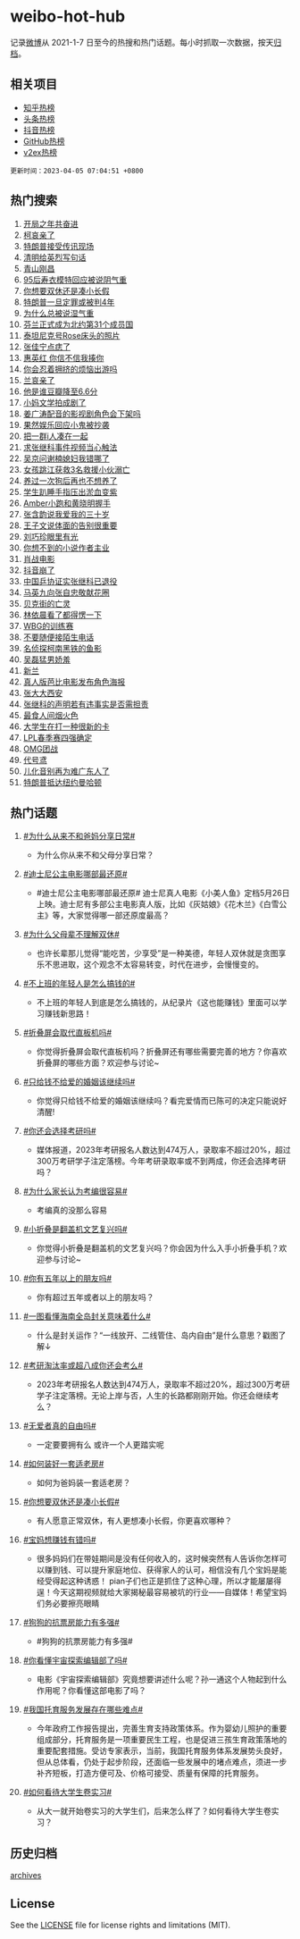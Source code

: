 # weibo-hot-hub

记录[微博](https://www.weibo.com)从 2021-1-7 日至今的热搜和热门话题。每小时抓取一次数据，按天[归档](archives)。

## 相关项目

- [知乎热榜](https://github.com/lonnyzhang423/zhihu-hot-hub)
- [头条热榜](https://github.com/lonnyzhang423/toutiao-hot-hub)
- [抖音热榜](https://github.com/lonnyzhang423/douyin-hot-hub)
- [GitHub热榜](https://github.com/lonnyzhang423/github-hot-hub)
- [v2ex热榜](https://github.com/lonnyzhang423/v2ex-hot-hub)


`更新时间：2023-04-05 07:04:51 +0800`

## 热门搜索

1. [开局之年共奋进](https://m.weibo.cn/search?containerid=100103type%3D1%26t%3D10%26q%3D%23%E5%BC%80%E5%B1%80%E4%B9%8B%E5%B9%B4%E5%85%B1%E5%A5%8B%E8%BF%9B%23&stream_entry_id=51&isnewpage=1&extparam=seat%3D1%26stream_entry_id%3D51%26dgr%3D0%26cate%3D10103%26c_type%3D51%26filter_type%3Drealtimehot%26pos%3D0%26display_time%3D1680649490%26pre_seqid%3D1680649490026017595198&luicode=10000011&lfid=106003type%253D25%2526t%253D3%2526disable_hot%253D1%2526filter_type%253Drealtimehot)
1. [柯哀亲了](https://m.weibo.cn/search?containerid=100103type%3D1%26t%3D10%26q%3D%E6%9F%AF%E5%93%80%E4%BA%B2%E4%BA%86&stream_entry_id=31&isnewpage=1&extparam=seat%3D1%26lcate%3D5001%26realpos%3D1%26stream_entry_id%3D31%26flag%3D16%26q%3D%25E6%259F%25AF%25E5%2593%2580%25E4%25BA%25B2%25E4%25BA%2586%26dgr%3D0%26band_rank%3D1%26c_type%3D31%26filter_type%3Drealtimehot%26cate%3D5001%26pos%3D0%26display_time%3D1680649490%26pre_seqid%3D1680649490026017595198&luicode=10000011&lfid=106003type%253D25%2526t%253D3%2526disable_hot%253D1%2526filter_type%253Drealtimehot)
1. [特朗普接受传讯现场](https://m.weibo.cn/search?containerid=100103type%3D1%26t%3D10%26q%3D%23%E7%89%B9%E6%9C%97%E6%99%AE%E6%8E%A5%E5%8F%97%E4%BC%A0%E8%AE%AF%E7%8E%B0%E5%9C%BA%23&stream_entry_id=31&isnewpage=1&extparam=seat%3D1%26lcate%3D5001%26realpos%3D2%26stream_entry_id%3D31%26flag%3D0%26q%3D%2523%25E7%2589%25B9%25E6%259C%2597%25E6%2599%25AE%25E6%258E%25A5%25E5%258F%2597%25E4%25BC%25A0%25E8%25AE%25AF%25E7%258E%25B0%25E5%259C%25BA%2523%26dgr%3D0%26band_rank%3D2%26c_type%3D31%26filter_type%3Drealtimehot%26cate%3D5001%26pos%3D1%26display_time%3D1680649490%26pre_seqid%3D1680649490026017595198&luicode=10000011&lfid=106003type%253D25%2526t%253D3%2526disable_hot%253D1%2526filter_type%253Drealtimehot)
1. [清明给英烈写句话](https://m.weibo.cn/search?containerid=100103type%3D1%26t%3D10%26q%3D%23%E6%B8%85%E6%98%8E%E7%BB%99%E8%8B%B1%E7%83%88%E5%86%99%E5%8F%A5%E8%AF%9D%23&stream_entry_id=31&isnewpage=1&extparam=seat%3D1%26lcate%3D5001%26realpos%3D3%26stream_entry_id%3D31%26flag%3D0%26q%3D%2523%25E6%25B8%2585%25E6%2598%258E%25E7%25BB%2599%25E8%258B%25B1%25E7%2583%2588%25E5%2586%2599%25E5%258F%25A5%25E8%25AF%259D%2523%26dgr%3D0%26band_rank%3D3%26c_type%3D31%26filter_type%3Drealtimehot%26cate%3D5001%26pos%3D2%26display_time%3D1680649490%26pre_seqid%3D1680649490026017595198&luicode=10000011&lfid=106003type%253D25%2526t%253D3%2526disable_hot%253D1%2526filter_type%253Drealtimehot)
1. [青山刚昌](https://m.weibo.cn/search?containerid=100103type%3D1%26t%3D10%26q%3D%E9%9D%92%E5%B1%B1%E5%88%9A%E6%98%8C&stream_entry_id=31&isnewpage=1&extparam=seat%3D1%26lcate%3D5001%26realpos%3D4%26stream_entry_id%3D31%26flag%3D16%26q%3D%25E9%259D%2592%25E5%25B1%25B1%25E5%2588%259A%25E6%2598%258C%26dgr%3D0%26band_rank%3D4%26c_type%3D31%26filter_type%3Drealtimehot%26cate%3D5001%26pos%3D3%26display_time%3D1680649490%26pre_seqid%3D1680649490026017595198&luicode=10000011&lfid=106003type%253D25%2526t%253D3%2526disable_hot%253D1%2526filter_type%253Drealtimehot)
1. [95后寿衣模特回应被说阴气重](https://m.weibo.cn/search?containerid=100103type%3D1%26t%3D10%26q%3D%2395%E5%90%8E%E5%AF%BF%E8%A1%A3%E6%A8%A1%E7%89%B9%E5%9B%9E%E5%BA%94%E8%A2%AB%E8%AF%B4%E9%98%B4%E6%B0%94%E9%87%8D%23&stream_entry_id=31&isnewpage=1&extparam=seat%3D1%26lcate%3D5001%26realpos%3D5%26stream_entry_id%3D31%26flag%3D0%26q%3D%252395%25E5%2590%258E%25E5%25AF%25BF%25E8%25A1%25A3%25E6%25A8%25A1%25E7%2589%25B9%25E5%259B%259E%25E5%25BA%2594%25E8%25A2%25AB%25E8%25AF%25B4%25E9%2598%25B4%25E6%25B0%2594%25E9%2587%258D%2523%26dgr%3D0%26band_rank%3D5%26c_type%3D31%26filter_type%3Drealtimehot%26cate%3D5001%26pos%3D4%26display_time%3D1680649490%26pre_seqid%3D1680649490026017595198&luicode=10000011&lfid=106003type%253D25%2526t%253D3%2526disable_hot%253D1%2526filter_type%253Drealtimehot)
1. [你想要双休还是凑小长假](https://m.weibo.cn/search?containerid=100103type%3D1%26t%3D10%26q%3D%23%E4%BD%A0%E6%83%B3%E8%A6%81%E5%8F%8C%E4%BC%91%E8%BF%98%E6%98%AF%E5%87%91%E5%B0%8F%E9%95%BF%E5%81%87%23&stream_entry_id=31&isnewpage=1&extparam=seat%3D1%26lcate%3D5001%26realpos%3D6%26stream_entry_id%3D31%26flag%3D0%26q%3D%2523%25E4%25BD%25A0%25E6%2583%25B3%25E8%25A6%2581%25E5%258F%258C%25E4%25BC%2591%25E8%25BF%2598%25E6%2598%25AF%25E5%2587%2591%25E5%25B0%258F%25E9%2595%25BF%25E5%2581%2587%2523%26dgr%3D0%26band_rank%3D6%26c_type%3D31%26filter_type%3Drealtimehot%26cate%3D5001%26pos%3D5%26display_time%3D1680649490%26pre_seqid%3D1680649490026017595198&luicode=10000011&lfid=106003type%253D25%2526t%253D3%2526disable_hot%253D1%2526filter_type%253Drealtimehot)
1. [特朗普一旦定罪或被判4年](https://m.weibo.cn/search?containerid=100103type%3D1%26t%3D10%26q%3D%23%E7%89%B9%E6%9C%97%E6%99%AE%E4%B8%80%E6%97%A6%E5%AE%9A%E7%BD%AA%E6%88%96%E8%A2%AB%E5%88%A44%E5%B9%B4%23&stream_entry_id=31&isnewpage=1&extparam=seat%3D1%26lcate%3D5001%26realpos%3D7%26stream_entry_id%3D31%26flag%3D0%26q%3D%2523%25E7%2589%25B9%25E6%259C%2597%25E6%2599%25AE%25E4%25B8%2580%25E6%2597%25A6%25E5%25AE%259A%25E7%25BD%25AA%25E6%2588%2596%25E8%25A2%25AB%25E5%2588%25A44%25E5%25B9%25B4%2523%26dgr%3D0%26band_rank%3D7%26c_type%3D31%26filter_type%3Drealtimehot%26cate%3D5001%26pos%3D6%26display_time%3D1680649490%26pre_seqid%3D1680649490026017595198&luicode=10000011&lfid=106003type%253D25%2526t%253D3%2526disable_hot%253D1%2526filter_type%253Drealtimehot)
1. [为什么总被说湿气重](https://m.weibo.cn/search?containerid=100103type%3D1%26t%3D10%26q%3D%E4%B8%BA%E4%BB%80%E4%B9%88%E6%80%BB%E8%A2%AB%E8%AF%B4%E6%B9%BF%E6%B0%94%E9%87%8D&stream_entry_id=31&isnewpage=1&extparam=seat%3D1%26lcate%3D5001%26realpos%3D8%26stream_entry_id%3D31%26flag%3D0%26q%3D%25E4%25B8%25BA%25E4%25BB%2580%25E4%25B9%2588%25E6%2580%25BB%25E8%25A2%25AB%25E8%25AF%25B4%25E6%25B9%25BF%25E6%25B0%2594%25E9%2587%258D%26dgr%3D0%26band_rank%3D8%26c_type%3D31%26filter_type%3Drealtimehot%26cate%3D5001%26pos%3D7%26display_time%3D1680649490%26pre_seqid%3D1680649490026017595198&luicode=10000011&lfid=106003type%253D25%2526t%253D3%2526disable_hot%253D1%2526filter_type%253Drealtimehot)
1. [芬兰正式成为北约第31个成员国](https://m.weibo.cn/search?containerid=100103type%3D1%26t%3D10%26q%3D%23%E8%8A%AC%E5%85%B0%E6%AD%A3%E5%BC%8F%E6%88%90%E4%B8%BA%E5%8C%97%E7%BA%A6%E7%AC%AC31%E4%B8%AA%E6%88%90%E5%91%98%E5%9B%BD%23&stream_entry_id=31&isnewpage=1&extparam=seat%3D1%26lcate%3D5001%26realpos%3D9%26stream_entry_id%3D31%26flag%3D0%26q%3D%2523%25E8%258A%25AC%25E5%2585%25B0%25E6%25AD%25A3%25E5%25BC%258F%25E6%2588%2590%25E4%25B8%25BA%25E5%258C%2597%25E7%25BA%25A6%25E7%25AC%25AC31%25E4%25B8%25AA%25E6%2588%2590%25E5%2591%2598%25E5%259B%25BD%2523%26dgr%3D0%26band_rank%3D9%26c_type%3D31%26filter_type%3Drealtimehot%26cate%3D5001%26pos%3D8%26display_time%3D1680649490%26pre_seqid%3D1680649490026017595198&luicode=10000011&lfid=106003type%253D25%2526t%253D3%2526disable_hot%253D1%2526filter_type%253Drealtimehot)
1. [泰坦尼克号Rose床头的照片](https://m.weibo.cn/search?containerid=100103type%3D1%26t%3D10%26q%3D%23%E6%B3%B0%E5%9D%A6%E5%B0%BC%E5%85%8B%E5%8F%B7Rose%E5%BA%8A%E5%A4%B4%E7%9A%84%E7%85%A7%E7%89%87%23&stream_entry_id=31&isnewpage=1&extparam=seat%3D1%26lcate%3D5001%26realpos%3D10%26stream_entry_id%3D31%26flag%3D0%26q%3D%2523%25E6%25B3%25B0%25E5%259D%25A6%25E5%25B0%25BC%25E5%2585%258B%25E5%258F%25B7Rose%25E5%25BA%258A%25E5%25A4%25B4%25E7%259A%2584%25E7%2585%25A7%25E7%2589%2587%2523%26dgr%3D0%26band_rank%3D10%26c_type%3D31%26filter_type%3Drealtimehot%26cate%3D5001%26pos%3D9%26display_time%3D1680649490%26pre_seqid%3D1680649490026017595198&luicode=10000011&lfid=106003type%253D25%2526t%253D3%2526disable_hot%253D1%2526filter_type%253Drealtimehot)
1. [张佳宁点痣了](https://m.weibo.cn/search?containerid=100103type%3D1%26t%3D10%26q%3D%23%E5%BC%A0%E4%BD%B3%E5%AE%81%E7%82%B9%E7%97%A3%E4%BA%86%23&stream_entry_id=31&isnewpage=1&extparam=seat%3D1%26lcate%3D5001%26realpos%3D11%26stream_entry_id%3D31%26flag%3D2%26q%3D%2523%25E5%25BC%25A0%25E4%25BD%25B3%25E5%25AE%2581%25E7%2582%25B9%25E7%2597%25A3%25E4%25BA%2586%2523%26dgr%3D0%26band_rank%3D11%26c_type%3D31%26filter_type%3Drealtimehot%26cate%3D5001%26pos%3D10%26display_time%3D1680649490%26pre_seqid%3D1680649490026017595198&luicode=10000011&lfid=106003type%253D25%2526t%253D3%2526disable_hot%253D1%2526filter_type%253Drealtimehot)
1. [惠英红 你信不信我揍你](https://m.weibo.cn/search?containerid=100103type%3D1%26t%3D10%26q%3D%E6%83%A0%E8%8B%B1%E7%BA%A2+%E4%BD%A0%E4%BF%A1%E4%B8%8D%E4%BF%A1%E6%88%91%E6%8F%8D%E4%BD%A0&stream_entry_id=31&isnewpage=1&extparam=seat%3D1%26lcate%3D5001%26realpos%3D12%26stream_entry_id%3D31%26flag%3D0%26q%3D%25E6%2583%25A0%25E8%258B%25B1%25E7%25BA%25A2%2520%25E4%25BD%25A0%25E4%25BF%25A1%25E4%25B8%258D%25E4%25BF%25A1%25E6%2588%2591%25E6%258F%258D%25E4%25BD%25A0%26dgr%3D0%26band_rank%3D12%26c_type%3D31%26filter_type%3Drealtimehot%26cate%3D5001%26pos%3D11%26display_time%3D1680649490%26pre_seqid%3D1680649490026017595198&luicode=10000011&lfid=106003type%253D25%2526t%253D3%2526disable_hot%253D1%2526filter_type%253Drealtimehot)
1. [你会忍着拥挤的烦恼出游吗](https://m.weibo.cn/search?containerid=100103type%3D1%26t%3D10%26q%3D%23%E4%BD%A0%E4%BC%9A%E5%BF%8D%E7%9D%80%E6%8B%A5%E6%8C%A4%E7%9A%84%E7%83%A6%E6%81%BC%E5%87%BA%E6%B8%B8%E5%90%97%23&stream_entry_id=31&isnewpage=1&extparam=seat%3D1%26lcate%3D5001%26realpos%3D13%26stream_entry_id%3D31%26flag%3D0%26q%3D%2523%25E4%25BD%25A0%25E4%25BC%259A%25E5%25BF%258D%25E7%259D%2580%25E6%258B%25A5%25E6%258C%25A4%25E7%259A%2584%25E7%2583%25A6%25E6%2581%25BC%25E5%2587%25BA%25E6%25B8%25B8%25E5%2590%2597%2523%26dgr%3D0%26band_rank%3D13%26c_type%3D31%26filter_type%3Drealtimehot%26cate%3D5001%26pos%3D12%26display_time%3D1680649490%26pre_seqid%3D1680649490026017595198&luicode=10000011&lfid=106003type%253D25%2526t%253D3%2526disable_hot%253D1%2526filter_type%253Drealtimehot)
1. [兰哀亲了](https://m.weibo.cn/search?containerid=100103type%3D1%26t%3D10%26q%3D%23%E5%85%B0%E5%93%80%E4%BA%B2%E4%BA%86%23&stream_entry_id=31&isnewpage=1&extparam=seat%3D1%26lcate%3D5001%26realpos%3D14%26stream_entry_id%3D31%26flag%3D0%26q%3D%2523%25E5%2585%25B0%25E5%2593%2580%25E4%25BA%25B2%25E4%25BA%2586%2523%26dgr%3D0%26band_rank%3D14%26c_type%3D31%26filter_type%3Drealtimehot%26cate%3D5001%26pos%3D13%26display_time%3D1680649490%26pre_seqid%3D1680649490026017595198&luicode=10000011&lfid=106003type%253D25%2526t%253D3%2526disable_hot%253D1%2526filter_type%253Drealtimehot)
1. [他是谁豆瓣降至6.6分](https://m.weibo.cn/search?containerid=100103type%3D1%26t%3D10%26q%3D%23%E4%BB%96%E6%98%AF%E8%B0%81%E8%B1%86%E7%93%A3%E9%99%8D%E8%87%B36.6%E5%88%86%23&stream_entry_id=31&isnewpage=1&extparam=seat%3D1%26lcate%3D5001%26realpos%3D15%26stream_entry_id%3D31%26flag%3D0%26q%3D%2523%25E4%25BB%2596%25E6%2598%25AF%25E8%25B0%2581%25E8%25B1%2586%25E7%2593%25A3%25E9%2599%258D%25E8%2587%25B36.6%25E5%2588%2586%2523%26dgr%3D0%26band_rank%3D15%26c_type%3D31%26filter_type%3Drealtimehot%26cate%3D5001%26pos%3D14%26display_time%3D1680649490%26pre_seqid%3D1680649490026017595198&luicode=10000011&lfid=106003type%253D25%2526t%253D3%2526disable_hot%253D1%2526filter_type%253Drealtimehot)
1. [小妈文学拍成剧了](https://m.weibo.cn/search?containerid=100103type%3D1%26t%3D10%26q%3D%E5%B0%8F%E5%A6%88%E6%96%87%E5%AD%A6%E6%8B%8D%E6%88%90%E5%89%A7%E4%BA%86&stream_entry_id=31&isnewpage=1&extparam=seat%3D1%26lcate%3D5001%26realpos%3D16%26stream_entry_id%3D31%26flag%3D0%26q%3D%25E5%25B0%258F%25E5%25A6%2588%25E6%2596%2587%25E5%25AD%25A6%25E6%258B%258D%25E6%2588%2590%25E5%2589%25A7%25E4%25BA%2586%26dgr%3D0%26band_rank%3D16%26c_type%3D31%26filter_type%3Drealtimehot%26cate%3D5001%26pos%3D15%26display_time%3D1680649490%26pre_seqid%3D1680649490026017595198&luicode=10000011&lfid=106003type%253D25%2526t%253D3%2526disable_hot%253D1%2526filter_type%253Drealtimehot)
1. [姜广涛配音的影视剧角色会下架吗](https://m.weibo.cn/search?containerid=100103type%3D1%26t%3D10%26q%3D%23%E5%A7%9C%E5%B9%BF%E6%B6%9B%E9%85%8D%E9%9F%B3%E7%9A%84%E5%BD%B1%E8%A7%86%E5%89%A7%E8%A7%92%E8%89%B2%E4%BC%9A%E4%B8%8B%E6%9E%B6%E5%90%97%23&stream_entry_id=31&isnewpage=1&extparam=seat%3D1%26lcate%3D5001%26realpos%3D17%26stream_entry_id%3D31%26flag%3D0%26q%3D%2523%25E5%25A7%259C%25E5%25B9%25BF%25E6%25B6%259B%25E9%2585%258D%25E9%259F%25B3%25E7%259A%2584%25E5%25BD%25B1%25E8%25A7%2586%25E5%2589%25A7%25E8%25A7%2592%25E8%2589%25B2%25E4%25BC%259A%25E4%25B8%258B%25E6%259E%25B6%25E5%2590%2597%2523%26dgr%3D0%26band_rank%3D17%26c_type%3D31%26filter_type%3Drealtimehot%26cate%3D5001%26pos%3D16%26display_time%3D1680649490%26pre_seqid%3D1680649490026017595198&luicode=10000011&lfid=106003type%253D25%2526t%253D3%2526disable_hot%253D1%2526filter_type%253Drealtimehot)
1. [果然娱乐回应小鬼被抄袭](https://m.weibo.cn/search?containerid=100103type%3D1%26t%3D10%26q%3D%23%E6%9E%9C%E7%84%B6%E5%A8%B1%E4%B9%90%E5%9B%9E%E5%BA%94%E5%B0%8F%E9%AC%BC%E8%A2%AB%E6%8A%84%E8%A2%AD%23&stream_entry_id=31&isnewpage=1&extparam=seat%3D1%26lcate%3D5001%26realpos%3D18%26stream_entry_id%3D31%26flag%3D0%26q%3D%2523%25E6%259E%259C%25E7%2584%25B6%25E5%25A8%25B1%25E4%25B9%2590%25E5%259B%259E%25E5%25BA%2594%25E5%25B0%258F%25E9%25AC%25BC%25E8%25A2%25AB%25E6%258A%2584%25E8%25A2%25AD%2523%26dgr%3D0%26band_rank%3D18%26c_type%3D31%26filter_type%3Drealtimehot%26cate%3D5001%26pos%3D17%26display_time%3D1680649490%26pre_seqid%3D1680649490026017595198&luicode=10000011&lfid=106003type%253D25%2526t%253D3%2526disable_hot%253D1%2526filter_type%253Drealtimehot)
1. [把一群i人凑在一起](https://m.weibo.cn/search?containerid=100103type%3D1%26t%3D10%26q%3D%E6%8A%8A%E4%B8%80%E7%BE%A4i%E4%BA%BA%E5%87%91%E5%9C%A8%E4%B8%80%E8%B5%B7&stream_entry_id=31&isnewpage=1&extparam=seat%3D1%26lcate%3D5001%26realpos%3D19%26stream_entry_id%3D31%26flag%3D0%26q%3D%25E6%258A%258A%25E4%25B8%2580%25E7%25BE%25A4i%25E4%25BA%25BA%25E5%2587%2591%25E5%259C%25A8%25E4%25B8%2580%25E8%25B5%25B7%26dgr%3D0%26band_rank%3D19%26c_type%3D31%26filter_type%3Drealtimehot%26cate%3D5001%26pos%3D18%26display_time%3D1680649490%26pre_seqid%3D1680649490026017595198&luicode=10000011&lfid=106003type%253D25%2526t%253D3%2526disable_hot%253D1%2526filter_type%253Drealtimehot)
1. [求张继科事件视频当心触法](https://m.weibo.cn/search?containerid=100103type%3D1%26t%3D10%26q%3D%23%E6%B1%82%E5%BC%A0%E7%BB%A7%E7%A7%91%E4%BA%8B%E4%BB%B6%E8%A7%86%E9%A2%91%E5%BD%93%E5%BF%83%E8%A7%A6%E6%B3%95%23&stream_entry_id=31&isnewpage=1&extparam=seat%3D1%26lcate%3D5001%26realpos%3D20%26stream_entry_id%3D31%26flag%3D0%26q%3D%2523%25E6%25B1%2582%25E5%25BC%25A0%25E7%25BB%25A7%25E7%25A7%2591%25E4%25BA%258B%25E4%25BB%25B6%25E8%25A7%2586%25E9%25A2%2591%25E5%25BD%2593%25E5%25BF%2583%25E8%25A7%25A6%25E6%25B3%2595%2523%26dgr%3D0%26band_rank%3D20%26c_type%3D31%26filter_type%3Drealtimehot%26cate%3D5001%26pos%3D19%26display_time%3D1680649490%26pre_seqid%3D1680649490026017595198&luicode=10000011&lfid=106003type%253D25%2526t%253D3%2526disable_hot%253D1%2526filter_type%253Drealtimehot)
1. [吴京问谢楠媳妇我错哪了](https://m.weibo.cn/search?containerid=100103type%3D1%26t%3D10%26q%3D%23%E5%90%B4%E4%BA%AC%E9%97%AE%E8%B0%A2%E6%A5%A0%E5%AA%B3%E5%A6%87%E6%88%91%E9%94%99%E5%93%AA%E4%BA%86%23&stream_entry_id=31&isnewpage=1&extparam=seat%3D1%26lcate%3D5001%26realpos%3D21%26stream_entry_id%3D31%26flag%3D0%26q%3D%2523%25E5%2590%25B4%25E4%25BA%25AC%25E9%2597%25AE%25E8%25B0%25A2%25E6%25A5%25A0%25E5%25AA%25B3%25E5%25A6%2587%25E6%2588%2591%25E9%2594%2599%25E5%2593%25AA%25E4%25BA%2586%2523%26dgr%3D0%26band_rank%3D21%26c_type%3D31%26filter_type%3Drealtimehot%26cate%3D5001%26pos%3D20%26display_time%3D1680649490%26pre_seqid%3D1680649490026017595198&luicode=10000011&lfid=106003type%253D25%2526t%253D3%2526disable_hot%253D1%2526filter_type%253Drealtimehot)
1. [女孩跳江获救3名救援小伙溺亡](https://m.weibo.cn/search?containerid=100103type%3D1%26t%3D10%26q%3D%23%E5%A5%B3%E5%AD%A9%E8%B7%B3%E6%B1%9F%E8%8E%B7%E6%95%913%E5%90%8D%E6%95%91%E6%8F%B4%E5%B0%8F%E4%BC%99%E6%BA%BA%E4%BA%A1%23&stream_entry_id=31&isnewpage=1&extparam=seat%3D1%26lcate%3D5001%26realpos%3D22%26stream_entry_id%3D31%26flag%3D0%26q%3D%2523%25E5%25A5%25B3%25E5%25AD%25A9%25E8%25B7%25B3%25E6%25B1%259F%25E8%258E%25B7%25E6%2595%25913%25E5%2590%258D%25E6%2595%2591%25E6%258F%25B4%25E5%25B0%258F%25E4%25BC%2599%25E6%25BA%25BA%25E4%25BA%25A1%2523%26dgr%3D0%26band_rank%3D22%26c_type%3D31%26filter_type%3Drealtimehot%26cate%3D5001%26pos%3D21%26display_time%3D1680649490%26pre_seqid%3D1680649490026017595198&luicode=10000011&lfid=106003type%253D25%2526t%253D3%2526disable_hot%253D1%2526filter_type%253Drealtimehot)
1. [养过一次狗后再也不想养了](https://m.weibo.cn/search?containerid=100103type%3D1%26t%3D10%26q%3D%23%E5%85%BB%E8%BF%87%E4%B8%80%E6%AC%A1%E7%8B%97%E5%90%8E%E5%86%8D%E4%B9%9F%E4%B8%8D%E6%83%B3%E5%85%BB%E4%BA%86%23&stream_entry_id=31&isnewpage=1&extparam=seat%3D1%26lcate%3D5001%26realpos%3D23%26stream_entry_id%3D31%26flag%3D0%26q%3D%2523%25E5%2585%25BB%25E8%25BF%2587%25E4%25B8%2580%25E6%25AC%25A1%25E7%258B%2597%25E5%2590%258E%25E5%2586%258D%25E4%25B9%259F%25E4%25B8%258D%25E6%2583%25B3%25E5%2585%25BB%25E4%25BA%2586%2523%26dgr%3D0%26band_rank%3D23%26c_type%3D31%26filter_type%3Drealtimehot%26cate%3D5001%26pos%3D22%26display_time%3D1680649490%26pre_seqid%3D1680649490026017595198&luicode=10000011&lfid=106003type%253D25%2526t%253D3%2526disable_hot%253D1%2526filter_type%253Drealtimehot)
1. [学生趴睡手指压出淤血变紫](https://m.weibo.cn/search?containerid=100103type%3D1%26t%3D10%26q%3D%23%E5%AD%A6%E7%94%9F%E8%B6%B4%E7%9D%A1%E6%89%8B%E6%8C%87%E5%8E%8B%E5%87%BA%E6%B7%A4%E8%A1%80%E5%8F%98%E7%B4%AB%23&stream_entry_id=31&isnewpage=1&extparam=seat%3D1%26lcate%3D5001%26realpos%3D24%26stream_entry_id%3D31%26flag%3D0%26q%3D%2523%25E5%25AD%25A6%25E7%2594%259F%25E8%25B6%25B4%25E7%259D%25A1%25E6%2589%258B%25E6%258C%2587%25E5%258E%258B%25E5%2587%25BA%25E6%25B7%25A4%25E8%25A1%2580%25E5%258F%2598%25E7%25B4%25AB%2523%26dgr%3D0%26band_rank%3D24%26c_type%3D31%26filter_type%3Drealtimehot%26cate%3D5001%26pos%3D23%26display_time%3D1680649490%26pre_seqid%3D1680649490026017595198&luicode=10000011&lfid=106003type%253D25%2526t%253D3%2526disable_hot%253D1%2526filter_type%253Drealtimehot)
1. [Amber小跑和黄晓明握手](https://m.weibo.cn/search?containerid=100103type%3D1%26t%3D10%26q%3D%23Amber%E5%B0%8F%E8%B7%91%E5%92%8C%E9%BB%84%E6%99%93%E6%98%8E%E6%8F%A1%E6%89%8B%23&stream_entry_id=31&isnewpage=1&extparam=seat%3D1%26lcate%3D5001%26realpos%3D25%26stream_entry_id%3D31%26flag%3D0%26q%3D%2523Amber%25E5%25B0%258F%25E8%25B7%2591%25E5%2592%258C%25E9%25BB%2584%25E6%2599%2593%25E6%2598%258E%25E6%258F%25A1%25E6%2589%258B%2523%26dgr%3D0%26band_rank%3D25%26c_type%3D31%26filter_type%3Drealtimehot%26cate%3D5001%26pos%3D24%26display_time%3D1680649490%26pre_seqid%3D1680649490026017595198&luicode=10000011&lfid=106003type%253D25%2526t%253D3%2526disable_hot%253D1%2526filter_type%253Drealtimehot)
1. [张含韵说我爱我的三十岁](https://m.weibo.cn/search?containerid=100103type%3D1%26t%3D10%26q%3D%23%E5%BC%A0%E5%90%AB%E9%9F%B5%E8%AF%B4%E6%88%91%E7%88%B1%E6%88%91%E7%9A%84%E4%B8%89%E5%8D%81%E5%B2%81%23&stream_entry_id=31&isnewpage=1&extparam=seat%3D1%26lcate%3D5001%26realpos%3D26%26stream_entry_id%3D31%26flag%3D0%26q%3D%2523%25E5%25BC%25A0%25E5%2590%25AB%25E9%259F%25B5%25E8%25AF%25B4%25E6%2588%2591%25E7%2588%25B1%25E6%2588%2591%25E7%259A%2584%25E4%25B8%2589%25E5%258D%2581%25E5%25B2%2581%2523%26dgr%3D0%26band_rank%3D26%26c_type%3D31%26filter_type%3Drealtimehot%26cate%3D5001%26pos%3D25%26display_time%3D1680649490%26pre_seqid%3D1680649490026017595198&luicode=10000011&lfid=106003type%253D25%2526t%253D3%2526disable_hot%253D1%2526filter_type%253Drealtimehot)
1. [王子文说体面的告别很重要](https://m.weibo.cn/search?containerid=100103type%3D1%26t%3D10%26q%3D%23%E7%8E%8B%E5%AD%90%E6%96%87%E8%AF%B4%E4%BD%93%E9%9D%A2%E7%9A%84%E5%91%8A%E5%88%AB%E5%BE%88%E9%87%8D%E8%A6%81%23&stream_entry_id=31&isnewpage=1&extparam=seat%3D1%26lcate%3D5001%26realpos%3D27%26stream_entry_id%3D31%26flag%3D0%26q%3D%2523%25E7%258E%258B%25E5%25AD%2590%25E6%2596%2587%25E8%25AF%25B4%25E4%25BD%2593%25E9%259D%25A2%25E7%259A%2584%25E5%2591%258A%25E5%2588%25AB%25E5%25BE%2588%25E9%2587%258D%25E8%25A6%2581%2523%26dgr%3D0%26band_rank%3D27%26c_type%3D31%26filter_type%3Drealtimehot%26cate%3D5001%26pos%3D26%26display_time%3D1680649490%26pre_seqid%3D1680649490026017595198&luicode=10000011&lfid=106003type%253D25%2526t%253D3%2526disable_hot%253D1%2526filter_type%253Drealtimehot)
1. [刘巧珍眼里有光](https://m.weibo.cn/search?containerid=100103type%3D1%26t%3D10%26q%3D%23%E5%88%98%E5%B7%A7%E7%8F%8D%E7%9C%BC%E9%87%8C%E6%9C%89%E5%85%89%23&stream_entry_id=31&isnewpage=1&extparam=seat%3D1%26lcate%3D5001%26realpos%3D28%26stream_entry_id%3D31%26flag%3D0%26q%3D%2523%25E5%2588%2598%25E5%25B7%25A7%25E7%258F%258D%25E7%259C%25BC%25E9%2587%258C%25E6%259C%2589%25E5%2585%2589%2523%26dgr%3D0%26band_rank%3D28%26c_type%3D31%26filter_type%3Drealtimehot%26cate%3D5001%26pos%3D27%26display_time%3D1680649490%26pre_seqid%3D1680649490026017595198&luicode=10000011&lfid=106003type%253D25%2526t%253D3%2526disable_hot%253D1%2526filter_type%253Drealtimehot)
1. [你想不到的小说作者主业](https://m.weibo.cn/search?containerid=100103type%3D1%26t%3D10%26q%3D%23%E4%BD%A0%E6%83%B3%E4%B8%8D%E5%88%B0%E7%9A%84%E5%B0%8F%E8%AF%B4%E4%BD%9C%E8%80%85%E4%B8%BB%E4%B8%9A%23&stream_entry_id=31&isnewpage=1&extparam=seat%3D1%26lcate%3D5001%26realpos%3D29%26stream_entry_id%3D31%26flag%3D0%26q%3D%2523%25E4%25BD%25A0%25E6%2583%25B3%25E4%25B8%258D%25E5%2588%25B0%25E7%259A%2584%25E5%25B0%258F%25E8%25AF%25B4%25E4%25BD%259C%25E8%2580%2585%25E4%25B8%25BB%25E4%25B8%259A%2523%26dgr%3D0%26band_rank%3D29%26c_type%3D31%26filter_type%3Drealtimehot%26cate%3D5001%26pos%3D28%26display_time%3D1680649490%26pre_seqid%3D1680649490026017595198&luicode=10000011&lfid=106003type%253D25%2526t%253D3%2526disable_hot%253D1%2526filter_type%253Drealtimehot)
1. [肖战电影](https://m.weibo.cn/search?containerid=100103type%3D1%26t%3D10%26q%3D%E8%82%96%E6%88%98%E7%94%B5%E5%BD%B1&stream_entry_id=31&isnewpage=1&extparam=seat%3D1%26lcate%3D5001%26realpos%3D30%26stream_entry_id%3D31%26flag%3D0%26q%3D%25E8%2582%2596%25E6%2588%2598%25E7%2594%25B5%25E5%25BD%25B1%26dgr%3D0%26band_rank%3D30%26c_type%3D31%26filter_type%3Drealtimehot%26cate%3D5001%26pos%3D29%26display_time%3D1680649490%26pre_seqid%3D1680649490026017595198&luicode=10000011&lfid=106003type%253D25%2526t%253D3%2526disable_hot%253D1%2526filter_type%253Drealtimehot)
1. [抖音崩了](https://m.weibo.cn/search?containerid=100103type%3D1%26t%3D10%26q%3D%E6%8A%96%E9%9F%B3%E5%B4%A9%E4%BA%86&stream_entry_id=31&isnewpage=1&extparam=seat%3D1%26lcate%3D5001%26realpos%3D31%26stream_entry_id%3D31%26flag%3D0%26q%3D%25E6%258A%2596%25E9%259F%25B3%25E5%25B4%25A9%25E4%25BA%2586%26dgr%3D0%26band_rank%3D31%26c_type%3D31%26filter_type%3Drealtimehot%26cate%3D5001%26pos%3D30%26display_time%3D1680649490%26pre_seqid%3D1680649490026017595198&luicode=10000011&lfid=106003type%253D25%2526t%253D3%2526disable_hot%253D1%2526filter_type%253Drealtimehot)
1. [中国乒协证实张继科已退役](https://m.weibo.cn/search?containerid=100103type%3D1%26t%3D10%26q%3D%23%E4%B8%AD%E5%9B%BD%E4%B9%92%E5%8D%8F%E8%AF%81%E5%AE%9E%E5%BC%A0%E7%BB%A7%E7%A7%91%E5%B7%B2%E9%80%80%E5%BD%B9%23&stream_entry_id=31&isnewpage=1&extparam=seat%3D1%26lcate%3D5001%26realpos%3D32%26stream_entry_id%3D31%26flag%3D0%26q%3D%2523%25E4%25B8%25AD%25E5%259B%25BD%25E4%25B9%2592%25E5%258D%258F%25E8%25AF%2581%25E5%25AE%259E%25E5%25BC%25A0%25E7%25BB%25A7%25E7%25A7%2591%25E5%25B7%25B2%25E9%2580%2580%25E5%25BD%25B9%2523%26dgr%3D0%26band_rank%3D32%26c_type%3D31%26filter_type%3Drealtimehot%26cate%3D5001%26pos%3D31%26display_time%3D1680649490%26pre_seqid%3D1680649490026017595198&luicode=10000011&lfid=106003type%253D25%2526t%253D3%2526disable_hot%253D1%2526filter_type%253Drealtimehot)
1. [马英九向张自忠敬献花圈](https://m.weibo.cn/search?containerid=100103type%3D1%26t%3D10%26q%3D%23%E9%A9%AC%E8%8B%B1%E4%B9%9D%E5%90%91%E5%BC%A0%E8%87%AA%E5%BF%A0%E6%95%AC%E7%8C%AE%E8%8A%B1%E5%9C%88%23&stream_entry_id=31&isnewpage=1&extparam=seat%3D1%26lcate%3D5001%26realpos%3D33%26stream_entry_id%3D31%26flag%3D0%26q%3D%2523%25E9%25A9%25AC%25E8%258B%25B1%25E4%25B9%259D%25E5%2590%2591%25E5%25BC%25A0%25E8%2587%25AA%25E5%25BF%25A0%25E6%2595%25AC%25E7%258C%25AE%25E8%258A%25B1%25E5%259C%2588%2523%26dgr%3D0%26band_rank%3D33%26c_type%3D31%26filter_type%3Drealtimehot%26cate%3D5001%26pos%3D32%26display_time%3D1680649490%26pre_seqid%3D1680649490026017595198&luicode=10000011&lfid=106003type%253D25%2526t%253D3%2526disable_hot%253D1%2526filter_type%253Drealtimehot)
1. [贝克街的亡灵](https://m.weibo.cn/search?containerid=100103type%3D1%26t%3D10%26q%3D%E8%B4%9D%E5%85%8B%E8%A1%97%E7%9A%84%E4%BA%A1%E7%81%B5&stream_entry_id=31&isnewpage=1&extparam=seat%3D1%26lcate%3D5001%26realpos%3D34%26stream_entry_id%3D31%26flag%3D0%26q%3D%25E8%25B4%259D%25E5%2585%258B%25E8%25A1%2597%25E7%259A%2584%25E4%25BA%25A1%25E7%2581%25B5%26dgr%3D0%26band_rank%3D34%26c_type%3D31%26filter_type%3Drealtimehot%26cate%3D5001%26pos%3D33%26display_time%3D1680649490%26pre_seqid%3D1680649490026017595198&luicode=10000011&lfid=106003type%253D25%2526t%253D3%2526disable_hot%253D1%2526filter_type%253Drealtimehot)
1. [林依晨看了都得愣一下](https://m.weibo.cn/search?containerid=100103type%3D1%26t%3D10%26q%3D%23%E6%9E%97%E4%BE%9D%E6%99%A8%E7%9C%8B%E4%BA%86%E9%83%BD%E5%BE%97%E6%84%A3%E4%B8%80%E4%B8%8B%23&stream_entry_id=31&isnewpage=1&extparam=seat%3D1%26lcate%3D5001%26realpos%3D35%26stream_entry_id%3D31%26flag%3D0%26q%3D%2523%25E6%259E%2597%25E4%25BE%259D%25E6%2599%25A8%25E7%259C%258B%25E4%25BA%2586%25E9%2583%25BD%25E5%25BE%2597%25E6%2584%25A3%25E4%25B8%2580%25E4%25B8%258B%2523%26dgr%3D0%26band_rank%3D35%26c_type%3D31%26filter_type%3Drealtimehot%26cate%3D5001%26pos%3D34%26display_time%3D1680649490%26pre_seqid%3D1680649490026017595198&luicode=10000011&lfid=106003type%253D25%2526t%253D3%2526disable_hot%253D1%2526filter_type%253Drealtimehot)
1. [WBG的训练赛](https://m.weibo.cn/search?containerid=100103type%3D1%26t%3D10%26q%3D%23WBG%E7%9A%84%E8%AE%AD%E7%BB%83%E8%B5%9B%23&stream_entry_id=31&isnewpage=1&extparam=seat%3D1%26lcate%3D5001%26realpos%3D36%26stream_entry_id%3D31%26flag%3D0%26q%3D%2523WBG%25E7%259A%2584%25E8%25AE%25AD%25E7%25BB%2583%25E8%25B5%259B%2523%26dgr%3D0%26band_rank%3D36%26c_type%3D31%26filter_type%3Drealtimehot%26cate%3D5001%26pos%3D35%26display_time%3D1680649490%26pre_seqid%3D1680649490026017595198&luicode=10000011&lfid=106003type%253D25%2526t%253D3%2526disable_hot%253D1%2526filter_type%253Drealtimehot)
1. [不要随便接陌生电话](https://m.weibo.cn/search?containerid=100103type%3D1%26t%3D10%26q%3D%23%E4%B8%8D%E8%A6%81%E9%9A%8F%E4%BE%BF%E6%8E%A5%E9%99%8C%E7%94%9F%E7%94%B5%E8%AF%9D%23&stream_entry_id=31&isnewpage=1&extparam=seat%3D1%26lcate%3D5001%26realpos%3D37%26stream_entry_id%3D31%26flag%3D0%26q%3D%2523%25E4%25B8%258D%25E8%25A6%2581%25E9%259A%258F%25E4%25BE%25BF%25E6%258E%25A5%25E9%2599%258C%25E7%2594%259F%25E7%2594%25B5%25E8%25AF%259D%2523%26dgr%3D0%26band_rank%3D37%26c_type%3D31%26filter_type%3Drealtimehot%26cate%3D5001%26pos%3D36%26display_time%3D1680649490%26pre_seqid%3D1680649490026017595198&luicode=10000011&lfid=106003type%253D25%2526t%253D3%2526disable_hot%253D1%2526filter_type%253Drealtimehot)
1. [名侦探柯南黑铁的鱼影](https://m.weibo.cn/search?containerid=100103type%3D1%26t%3D10%26q%3D%E5%90%8D%E4%BE%A6%E6%8E%A2%E6%9F%AF%E5%8D%97%E9%BB%91%E9%93%81%E7%9A%84%E9%B1%BC%E5%BD%B1&stream_entry_id=31&isnewpage=1&extparam=seat%3D1%26lcate%3D5001%26realpos%3D38%26stream_entry_id%3D31%26flag%3D0%26q%3D%25E5%2590%258D%25E4%25BE%25A6%25E6%258E%25A2%25E6%259F%25AF%25E5%258D%2597%25E9%25BB%2591%25E9%2593%2581%25E7%259A%2584%25E9%25B1%25BC%25E5%25BD%25B1%26dgr%3D0%26band_rank%3D38%26c_type%3D31%26filter_type%3Drealtimehot%26cate%3D5001%26pos%3D37%26display_time%3D1680649490%26pre_seqid%3D1680649490026017595198&luicode=10000011&lfid=106003type%253D25%2526t%253D3%2526disable_hot%253D1%2526filter_type%253Drealtimehot)
1. [吴磊猛男娇羞](https://m.weibo.cn/search?containerid=100103type%3D1%26t%3D10%26q%3D%23%E5%90%B4%E7%A3%8A%E7%8C%9B%E7%94%B7%E5%A8%87%E7%BE%9E%23&stream_entry_id=31&isnewpage=1&extparam=seat%3D1%26lcate%3D5001%26realpos%3D39%26stream_entry_id%3D31%26flag%3D0%26q%3D%2523%25E5%2590%25B4%25E7%25A3%258A%25E7%258C%259B%25E7%2594%25B7%25E5%25A8%2587%25E7%25BE%259E%2523%26dgr%3D0%26band_rank%3D39%26c_type%3D31%26filter_type%3Drealtimehot%26cate%3D5001%26pos%3D38%26display_time%3D1680649490%26pre_seqid%3D1680649490026017595198&luicode=10000011&lfid=106003type%253D25%2526t%253D3%2526disable_hot%253D1%2526filter_type%253Drealtimehot)
1. [新兰](https://m.weibo.cn/search?containerid=100103type%3D1%26t%3D10%26q%3D%E6%96%B0%E5%85%B0&stream_entry_id=31&isnewpage=1&extparam=seat%3D1%26lcate%3D5001%26realpos%3D40%26stream_entry_id%3D31%26flag%3D0%26q%3D%25E6%2596%25B0%25E5%2585%25B0%26dgr%3D0%26band_rank%3D40%26c_type%3D31%26filter_type%3Drealtimehot%26cate%3D5001%26pos%3D39%26display_time%3D1680649490%26pre_seqid%3D1680649490026017595198&luicode=10000011&lfid=106003type%253D25%2526t%253D3%2526disable_hot%253D1%2526filter_type%253Drealtimehot)
1. [真人版芭比电影发布角色海报](https://m.weibo.cn/search?containerid=100103type%3D1%26t%3D10%26q%3D%23%E7%9C%9F%E4%BA%BA%E7%89%88%E8%8A%AD%E6%AF%94%E7%94%B5%E5%BD%B1%E5%8F%91%E5%B8%83%E8%A7%92%E8%89%B2%E6%B5%B7%E6%8A%A5%23&stream_entry_id=31&isnewpage=1&extparam=seat%3D1%26lcate%3D5001%26realpos%3D41%26stream_entry_id%3D31%26flag%3D0%26q%3D%2523%25E7%259C%259F%25E4%25BA%25BA%25E7%2589%2588%25E8%258A%25AD%25E6%25AF%2594%25E7%2594%25B5%25E5%25BD%25B1%25E5%258F%2591%25E5%25B8%2583%25E8%25A7%2592%25E8%2589%25B2%25E6%25B5%25B7%25E6%258A%25A5%2523%26dgr%3D0%26band_rank%3D41%26c_type%3D31%26filter_type%3Drealtimehot%26cate%3D5001%26pos%3D40%26display_time%3D1680649490%26pre_seqid%3D1680649490026017595198&luicode=10000011&lfid=106003type%253D25%2526t%253D3%2526disable_hot%253D1%2526filter_type%253Drealtimehot)
1. [张大大西安](https://m.weibo.cn/search?containerid=100103type%3D1%26t%3D10%26q%3D%E5%BC%A0%E5%A4%A7%E5%A4%A7%E8%A5%BF%E5%AE%89&stream_entry_id=31&isnewpage=1&extparam=seat%3D1%26lcate%3D5001%26realpos%3D42%26stream_entry_id%3D31%26flag%3D0%26q%3D%25E5%25BC%25A0%25E5%25A4%25A7%25E5%25A4%25A7%25E8%25A5%25BF%25E5%25AE%2589%26dgr%3D0%26band_rank%3D42%26c_type%3D31%26filter_type%3Drealtimehot%26cate%3D5001%26pos%3D41%26display_time%3D1680649490%26pre_seqid%3D1680649490026017595198&luicode=10000011&lfid=106003type%253D25%2526t%253D3%2526disable_hot%253D1%2526filter_type%253Drealtimehot)
1. [张继科的声明若有违事实是否需担责](https://m.weibo.cn/search?containerid=100103type%3D1%26t%3D10%26q%3D%23%E5%BC%A0%E7%BB%A7%E7%A7%91%E7%9A%84%E5%A3%B0%E6%98%8E%E8%8B%A5%E6%9C%89%E8%BF%9D%E4%BA%8B%E5%AE%9E%E6%98%AF%E5%90%A6%E9%9C%80%E6%8B%85%E8%B4%A3%23&stream_entry_id=31&isnewpage=1&extparam=seat%3D1%26lcate%3D5001%26realpos%3D43%26stream_entry_id%3D31%26flag%3D0%26q%3D%2523%25E5%25BC%25A0%25E7%25BB%25A7%25E7%25A7%2591%25E7%259A%2584%25E5%25A3%25B0%25E6%2598%258E%25E8%258B%25A5%25E6%259C%2589%25E8%25BF%259D%25E4%25BA%258B%25E5%25AE%259E%25E6%2598%25AF%25E5%2590%25A6%25E9%259C%2580%25E6%258B%2585%25E8%25B4%25A3%2523%26dgr%3D0%26band_rank%3D43%26c_type%3D31%26filter_type%3Drealtimehot%26cate%3D5001%26pos%3D42%26display_time%3D1680649490%26pre_seqid%3D1680649490026017595198&luicode=10000011&lfid=106003type%253D25%2526t%253D3%2526disable_hot%253D1%2526filter_type%253Drealtimehot)
1. [最食人间烟火色](https://m.weibo.cn/search?containerid=100103type%3D1%26t%3D10%26q%3D%E6%9C%80%E9%A3%9F%E4%BA%BA%E9%97%B4%E7%83%9F%E7%81%AB%E8%89%B2&stream_entry_id=31&isnewpage=1&extparam=seat%3D1%26lcate%3D5001%26realpos%3D44%26stream_entry_id%3D31%26flag%3D0%26q%3D%25E6%259C%2580%25E9%25A3%259F%25E4%25BA%25BA%25E9%2597%25B4%25E7%2583%259F%25E7%2581%25AB%25E8%2589%25B2%26dgr%3D0%26band_rank%3D44%26c_type%3D31%26filter_type%3Drealtimehot%26cate%3D5001%26pos%3D43%26display_time%3D1680649490%26pre_seqid%3D1680649490026017595198&luicode=10000011&lfid=106003type%253D25%2526t%253D3%2526disable_hot%253D1%2526filter_type%253Drealtimehot)
1. [大学生在打一种很新的卡](https://m.weibo.cn/search?containerid=100103type%3D1%26t%3D10%26q%3D%23%E5%A4%A7%E5%AD%A6%E7%94%9F%E5%9C%A8%E6%89%93%E4%B8%80%E7%A7%8D%E5%BE%88%E6%96%B0%E7%9A%84%E5%8D%A1%23&stream_entry_id=31&isnewpage=1&extparam=seat%3D1%26lcate%3D5001%26realpos%3D45%26stream_entry_id%3D31%26flag%3D0%26q%3D%2523%25E5%25A4%25A7%25E5%25AD%25A6%25E7%2594%259F%25E5%259C%25A8%25E6%2589%2593%25E4%25B8%2580%25E7%25A7%258D%25E5%25BE%2588%25E6%2596%25B0%25E7%259A%2584%25E5%258D%25A1%2523%26dgr%3D0%26band_rank%3D45%26c_type%3D31%26filter_type%3Drealtimehot%26cate%3D5001%26pos%3D44%26display_time%3D1680649490%26pre_seqid%3D1680649490026017595198&luicode=10000011&lfid=106003type%253D25%2526t%253D3%2526disable_hot%253D1%2526filter_type%253Drealtimehot)
1. [LPL春季赛四强确定](https://m.weibo.cn/search?containerid=100103type%3D1%26t%3D10%26q%3D%23LPL%E6%98%A5%E5%AD%A3%E8%B5%9B%E5%9B%9B%E5%BC%BA%E7%A1%AE%E5%AE%9A%23&stream_entry_id=31&isnewpage=1&extparam=seat%3D1%26lcate%3D5001%26realpos%3D46%26stream_entry_id%3D31%26flag%3D0%26q%3D%2523LPL%25E6%2598%25A5%25E5%25AD%25A3%25E8%25B5%259B%25E5%259B%259B%25E5%25BC%25BA%25E7%25A1%25AE%25E5%25AE%259A%2523%26dgr%3D0%26band_rank%3D46%26c_type%3D31%26filter_type%3Drealtimehot%26cate%3D5001%26pos%3D45%26display_time%3D1680649490%26pre_seqid%3D1680649490026017595198&luicode=10000011&lfid=106003type%253D25%2526t%253D3%2526disable_hot%253D1%2526filter_type%253Drealtimehot)
1. [OMG团战](https://m.weibo.cn/search?containerid=100103type%3D1%26t%3D10%26q%3D%23OMG%E5%9B%A2%E6%88%98%23&stream_entry_id=31&isnewpage=1&extparam=seat%3D1%26lcate%3D5001%26realpos%3D47%26stream_entry_id%3D31%26flag%3D0%26q%3D%2523OMG%25E5%259B%25A2%25E6%2588%2598%2523%26dgr%3D0%26band_rank%3D47%26c_type%3D31%26filter_type%3Drealtimehot%26cate%3D5001%26pos%3D46%26display_time%3D1680649490%26pre_seqid%3D1680649490026017595198&luicode=10000011&lfid=106003type%253D25%2526t%253D3%2526disable_hot%253D1%2526filter_type%253Drealtimehot)
1. [代号鸢](https://m.weibo.cn/search?containerid=100103type%3D1%26t%3D10%26q%3D%E4%BB%A3%E5%8F%B7%E9%B8%A2&stream_entry_id=31&isnewpage=1&extparam=seat%3D1%26lcate%3D5001%26realpos%3D48%26stream_entry_id%3D31%26flag%3D0%26q%3D%25E4%25BB%25A3%25E5%258F%25B7%25E9%25B8%25A2%26dgr%3D0%26band_rank%3D48%26c_type%3D31%26filter_type%3Drealtimehot%26cate%3D5001%26pos%3D47%26display_time%3D1680649490%26pre_seqid%3D1680649490026017595198&luicode=10000011&lfid=106003type%253D25%2526t%253D3%2526disable_hot%253D1%2526filter_type%253Drealtimehot)
1. [儿化音别再为难广东人了](https://m.weibo.cn/search?containerid=100103type%3D1%26t%3D10%26q%3D%23%E5%84%BF%E5%8C%96%E9%9F%B3%E5%88%AB%E5%86%8D%E4%B8%BA%E9%9A%BE%E5%B9%BF%E4%B8%9C%E4%BA%BA%E4%BA%86%23&stream_entry_id=31&isnewpage=1&extparam=seat%3D1%26lcate%3D5001%26realpos%3D49%26stream_entry_id%3D31%26flag%3D0%26q%3D%2523%25E5%2584%25BF%25E5%258C%2596%25E9%259F%25B3%25E5%2588%25AB%25E5%2586%258D%25E4%25B8%25BA%25E9%259A%25BE%25E5%25B9%25BF%25E4%25B8%259C%25E4%25BA%25BA%25E4%25BA%2586%2523%26dgr%3D0%26band_rank%3D49%26c_type%3D31%26filter_type%3Drealtimehot%26cate%3D5001%26pos%3D48%26display_time%3D1680649490%26pre_seqid%3D1680649490026017595198&luicode=10000011&lfid=106003type%253D25%2526t%253D3%2526disable_hot%253D1%2526filter_type%253Drealtimehot)
1. [特朗普抵达纽约曼哈顿](https://m.weibo.cn/search?containerid=100103type%3D1%26t%3D10%26q%3D%23%E7%89%B9%E6%9C%97%E6%99%AE%E6%8A%B5%E8%BE%BE%E7%BA%BD%E7%BA%A6%E6%9B%BC%E5%93%88%E9%A1%BF%23&stream_entry_id=31&isnewpage=1&extparam=seat%3D1%26lcate%3D5001%26realpos%3D50%26stream_entry_id%3D31%26flag%3D0%26q%3D%2523%25E7%2589%25B9%25E6%259C%2597%25E6%2599%25AE%25E6%258A%25B5%25E8%25BE%25BE%25E7%25BA%25BD%25E7%25BA%25A6%25E6%259B%25BC%25E5%2593%2588%25E9%25A1%25BF%2523%26dgr%3D0%26band_rank%3D50%26c_type%3D31%26filter_type%3Drealtimehot%26cate%3D5001%26pos%3D49%26display_time%3D1680649490%26pre_seqid%3D1680649490026017595198&luicode=10000011&lfid=106003type%253D25%2526t%253D3%2526disable_hot%253D1%2526filter_type%253Drealtimehot)

## 热门话题

1. [#为什么从来不和爸妈分享日常#](https://m.weibo.cn/search?containerid=231522type%3D1%26t%3D10%26q%3D%23%E4%B8%BA%E4%BB%80%E4%B9%88%E4%BB%8E%E6%9D%A5%E4%B8%8D%E5%92%8C%E7%88%B8%E5%A6%88%E5%88%86%E4%BA%AB%E6%97%A5%E5%B8%B8%23&stream_entry_id=128&isnewpage=1&extparam=seat%3D1%26lcate%3D5004%26dgr%3D0%26cate%3D5004%26unitid%3D1680524242922%26c_type%3D128%26pos%3D1-0-0%26display_time%3D1680649491%26pre_seqid%3D1680649491197013086234&luicode=10000011&lfid=231648_-_4)
    - 为什么你从来不和父母分享日常？

1. [#迪士尼公主电影哪部最还原#](https://m.weibo.cn/search?containerid=231522type%3D1%26t%3D10%26q%3D%23%E8%BF%AA%E5%A3%AB%E5%B0%BC%E5%85%AC%E4%B8%BB%E7%94%B5%E5%BD%B1%E5%93%AA%E9%83%A8%E6%9C%80%E8%BF%98%E5%8E%9F%23&stream_entry_id=128&isnewpage=1&extparam=seat%3D1%26lcate%3D5004%26dgr%3D0%26cate%3D5004%26unitid%3D1680601921357%26c_type%3D128%26pos%3D1-0-1%26display_time%3D1680649491%26pre_seqid%3D1680649491197013086234&luicode=10000011&lfid=231648_-_4)
    - #迪士尼公主电影哪部最还原# 迪士尼真人电影《小美人鱼》定档5月26日上映。迪士尼有多部公主电影真人版，比如《灰姑娘》《花木兰》《白雪公主》等，大家觉得哪一部还原度最高？

1. [#为什么父母辈不理解双休#](https://m.weibo.cn/search?containerid=231522type%3D1%26t%3D10%26q%3D%23%E4%B8%BA%E4%BB%80%E4%B9%88%E7%88%B6%E6%AF%8D%E8%BE%88%E4%B8%8D%E7%90%86%E8%A7%A3%E5%8F%8C%E4%BC%91%23&stream_entry_id=128&isnewpage=1&extparam=seat%3D1%26lcate%3D5004%26dgr%3D0%26cate%3D5004%26unitid%3D1680514305887%26c_type%3D128%26pos%3D1-0-2%26display_time%3D1680649491%26pre_seqid%3D1680649491197013086234&luicode=10000011&lfid=231648_-_4)
    - 也许长辈那儿觉得“能吃苦，少享受”是一种美德，年轻人双休就是贪图享乐不思进取，这个观念不太容易转变，时代在进步，会慢慢变的。

1. [#不上班的年轻人是怎么搞钱的#](https://m.weibo.cn/search?containerid=231522type%3D1%26t%3D10%26q%3D%23%E4%B8%8D%E4%B8%8A%E7%8F%AD%E7%9A%84%E5%B9%B4%E8%BD%BB%E4%BA%BA%E6%98%AF%E6%80%8E%E4%B9%88%E6%90%9E%E9%92%B1%E7%9A%84%23&stream_entry_id=128&isnewpage=1&extparam=seat%3D1%26lcate%3D5004%26dgr%3D0%26cate%3D5004%26unitid%3D1680572257437%26c_type%3D128%26pos%3D1-0-3%26display_time%3D1680649491%26pre_seqid%3D1680649491197013086234&luicode=10000011&lfid=231648_-_4)
    - 不上班的年轻人到底是怎么搞钱的，从纪录片《这也能赚钱》里面可以学习赚钱新思路！

1. [#折叠屏会取代直板机吗#](https://m.weibo.cn/search?containerid=231522type%3D1%26t%3D10%26q%3D%23%E6%8A%98%E5%8F%A0%E5%B1%8F%E4%BC%9A%E5%8F%96%E4%BB%A3%E7%9B%B4%E6%9D%BF%E6%9C%BA%E5%90%97%23&stream_entry_id=128&isnewpage=1&extparam=seat%3D1%26lcate%3D5004%26dgr%3D0%26cate%3D5004%26unitid%3D1680495987155%26c_type%3D128%26pos%3D1-0-4%26display_time%3D1680649491%26pre_seqid%3D1680649491197013086234&luicode=10000011&lfid=231648_-_4)
    - 你觉得折叠屏会取代直板机吗？折叠屏还有哪些需要完善的地方？你喜欢折叠屏的哪些方面？欢迎参与讨论~

1. [#只给钱不给爱的婚姻该继续吗#](https://m.weibo.cn/search?containerid=231522type%3D1%26t%3D10%26q%3D%23%E5%8F%AA%E7%BB%99%E9%92%B1%E4%B8%8D%E7%BB%99%E7%88%B1%E7%9A%84%E5%A9%9A%E5%A7%BB%E8%AF%A5%E7%BB%A7%E7%BB%AD%E5%90%97%23&stream_entry_id=128&isnewpage=1&extparam=seat%3D1%26lcate%3D5004%26dgr%3D0%26cate%3D5004%26unitid%3D1680576432215%26c_type%3D128%26pos%3D1-0-5%26display_time%3D1680649491%26pre_seqid%3D1680649491197013086234&luicode=10000011&lfid=231648_-_4)
    - 你觉得只给钱不给爱的婚姻该继续吗？看完爱情而已陈可的决定只能说好清醒!

1. [#你还会选择考研吗#](https://m.weibo.cn/search?containerid=231522type%3D1%26t%3D10%26q%3D%23%E4%BD%A0%E8%BF%98%E4%BC%9A%E9%80%89%E6%8B%A9%E8%80%83%E7%A0%94%E5%90%97%23&stream_entry_id=128&isnewpage=1&extparam=seat%3D1%26lcate%3D5004%26dgr%3D0%26cate%3D5004%26unitid%3D1680492092434%26c_type%3D128%26pos%3D1-0-6%26display_time%3D1680649491%26pre_seqid%3D1680649491197013086234&luicode=10000011&lfid=231648_-_4)
    - 媒体报道，2023年考研报名人数达到474万人，录取率不超过20%，超过300万考研学子注定落榜。今年考研录取率或不到两成，你还会选择考研吗？

1. [#为什么家长认为考编很容易#](https://m.weibo.cn/search?containerid=231522type%3D1%26t%3D10%26q%3D%23%E4%B8%BA%E4%BB%80%E4%B9%88%E5%AE%B6%E9%95%BF%E8%AE%A4%E4%B8%BA%E8%80%83%E7%BC%96%E5%BE%88%E5%AE%B9%E6%98%93%23&stream_entry_id=128&isnewpage=1&extparam=seat%3D1%26lcate%3D5004%26dgr%3D0%26cate%3D5004%26unitid%3D1680495086518%26c_type%3D128%26pos%3D1-0-7%26display_time%3D1680649491%26pre_seqid%3D1680649491197013086234&luicode=10000011&lfid=231648_-_4)
    - 考编真的没那么容易

1. [#小折叠是翻盖机文艺复兴吗#](https://m.weibo.cn/search?containerid=231522type%3D1%26t%3D10%26q%3D%23%E5%B0%8F%E6%8A%98%E5%8F%A0%E6%98%AF%E7%BF%BB%E7%9B%96%E6%9C%BA%E6%96%87%E8%89%BA%E5%A4%8D%E5%85%B4%E5%90%97%23&stream_entry_id=128&isnewpage=1&extparam=seat%3D1%26lcate%3D5004%26dgr%3D0%26cate%3D5004%26unitid%3D1680598026763%26c_type%3D128%26pos%3D1-0-8%26display_time%3D1680649491%26pre_seqid%3D1680649491197013086234&luicode=10000011&lfid=231648_-_4)
    - 你觉得小折叠是翻盖机的文艺复兴吗？你会因为什么入手小折叠手机？欢迎参与讨论~ ​

1. [#你有五年以上的朋友吗#](https://m.weibo.cn/search?containerid=231522type%3D1%26t%3D10%26q%3D%23%E4%BD%A0%E6%9C%89%E4%BA%94%E5%B9%B4%E4%BB%A5%E4%B8%8A%E7%9A%84%E6%9C%8B%E5%8F%8B%E5%90%97%23&stream_entry_id=128&isnewpage=1&extparam=seat%3D1%26lcate%3D5004%26dgr%3D0%26cate%3D5004%26unitid%3D1680575814252%26c_type%3D128%26pos%3D1-0-9%26display_time%3D1680649491%26pre_seqid%3D1680649491197013086234&luicode=10000011&lfid=231648_-_4)
    - 你有超过五年或者以上的朋友吗？

1. [#一图看懂海南全岛封关意味着什么#](https://m.weibo.cn/search?containerid=231522type%3D1%26t%3D10%26q%3D%23%E4%B8%80%E5%9B%BE%E7%9C%8B%E6%87%82%E6%B5%B7%E5%8D%97%E5%85%A8%E5%B2%9B%E5%B0%81%E5%85%B3%E6%84%8F%E5%91%B3%E7%9D%80%E4%BB%80%E4%B9%88%23&stream_entry_id=128&isnewpage=1&extparam=seat%3D1%26lcate%3D5004%26dgr%3D0%26cate%3D5004%26unitid%3D1680502297558%26c_type%3D128%26pos%3D1-0-10%26display_time%3D1680649491%26pre_seqid%3D1680649491197013086234&luicode=10000011&lfid=231648_-_4)
    - 什么是封关运作？“一线放开、二线管住、岛内自由”是什么意思？戳图了解↓

1. [#考研淘汰率或超八成你还会考么#](https://m.weibo.cn/search?containerid=231522type%3D1%26t%3D10%26q%3D%23%E8%80%83%E7%A0%94%E6%B7%98%E6%B1%B0%E7%8E%87%E6%88%96%E8%B6%85%E5%85%AB%E6%88%90%E4%BD%A0%E8%BF%98%E4%BC%9A%E8%80%83%E4%B9%88%23&stream_entry_id=128&isnewpage=1&extparam=seat%3D1%26lcate%3D5004%26dgr%3D0%26cate%3D5004%26unitid%3D1680490295303%26c_type%3D128%26pos%3D1-0-11%26display_time%3D1680649491%26pre_seqid%3D1680649491197013086234&luicode=10000011&lfid=231648_-_4)
    - 2023年考研报名人数达到474万人，录取率不超过20%，超过300万考研学子注定落榜。无论上岸与否，人生的长路都刚刚开始。你还会继续考么？

1. [#无爱者真的自由吗#](https://m.weibo.cn/search?containerid=231522type%3D1%26t%3D10%26q%3D%23%E6%97%A0%E7%88%B1%E8%80%85%E7%9C%9F%E7%9A%84%E8%87%AA%E7%94%B1%E5%90%97%23&stream_entry_id=128&isnewpage=1&extparam=seat%3D1%26lcate%3D5004%26dgr%3D0%26cate%3D5004%26unitid%3D1680516106510%26c_type%3D128%26pos%3D1-0-12%26display_time%3D1680649491%26pre_seqid%3D1680649491197013086234&luicode=10000011&lfid=231648_-_4)
    - 一定要要拥有么 或许一个人更踏实呢

1. [#如何装好一套适老房#](https://m.weibo.cn/search?containerid=231522type%3D1%26t%3D10%26q%3D%23%E5%A6%82%E4%BD%95%E8%A3%85%E5%A5%BD%E4%B8%80%E5%A5%97%E9%80%82%E8%80%81%E6%88%BF%23&stream_entry_id=128&isnewpage=1&extparam=seat%3D1%26lcate%3D5004%26dgr%3D0%26cate%3D5004%26unitid%3D1680585119613%26c_type%3D128%26pos%3D1-0-13%26display_time%3D1680649491%26pre_seqid%3D1680649491197013086234&luicode=10000011&lfid=231648_-_4)
    - 如何为爸妈装一套适老房？

1. [#你想要双休还是凑小长假#](https://m.weibo.cn/search?containerid=231522type%3D1%26t%3D10%26q%3D%23%E4%BD%A0%E6%83%B3%E8%A6%81%E5%8F%8C%E4%BC%91%E8%BF%98%E6%98%AF%E5%87%91%E5%B0%8F%E9%95%BF%E5%81%87%23&stream_entry_id=128&isnewpage=1&extparam=seat%3D1%26lcate%3D5004%26dgr%3D0%26cate%3D5004%26unitid%3D1680610317645%26c_type%3D128%26pos%3D1-0-14%26display_time%3D1680649491%26pre_seqid%3D1680649491197013086234&luicode=10000011&lfid=231648_-_4)
    - 有人愿意正常双休，有人更想凑小长假，你更喜欢哪种？

1. [#宝妈想赚钱有错吗#](https://m.weibo.cn/search?containerid=231522type%3D1%26t%3D10%26q%3D%23%E5%AE%9D%E5%A6%88%E6%83%B3%E8%B5%9A%E9%92%B1%E6%9C%89%E9%94%99%E5%90%97%23&stream_entry_id=128&isnewpage=1&extparam=seat%3D1%26lcate%3D5004%26dgr%3D0%26cate%3D5004%26unitid%3D1680493617343%26c_type%3D128%26pos%3D1-0-15%26display_time%3D1680649491%26pre_seqid%3D1680649491197013086234&luicode=10000011&lfid=231648_-_4)
    - 很多妈妈们在带娃期间是没有任何收入的，这时候突然有人告诉你怎样可以赚到钱、可以提升家庭地位、获得家人的认可，相信没有几个宝妈是能经受得起这种诱惑！
pian子们也正是抓住了这种心理，所以才能屡屡得逞！今天这期视频就给大家揭秘最容易被坑的行业——自媒体！希望宝妈们务必要擦亮眼睛

1. [#狗狗的抗票房能力有多强#](https://m.weibo.cn/search?containerid=231522type%3D1%26t%3D10%26q%3D%23%E7%8B%97%E7%8B%97%E7%9A%84%E6%8A%97%E7%A5%A8%E6%88%BF%E8%83%BD%E5%8A%9B%E6%9C%89%E5%A4%9A%E5%BC%BA%23&stream_entry_id=128&isnewpage=1&extparam=seat%3D1%26lcate%3D5004%26dgr%3D0%26cate%3D5004%26unitid%3D1680613949185%26c_type%3D128%26pos%3D1-0-16%26display_time%3D1680649491%26pre_seqid%3D1680649491197013086234&luicode=10000011&lfid=231648_-_4)
    - #狗狗的抗票房能力有多强#

1. [#你看懂宇宙探索编辑部了吗#](https://m.weibo.cn/search?containerid=231522type%3D1%26t%3D10%26q%3D%23%E4%BD%A0%E7%9C%8B%E6%87%82%E5%AE%87%E5%AE%99%E6%8E%A2%E7%B4%A2%E7%BC%96%E8%BE%91%E9%83%A8%E4%BA%86%E5%90%97%23&stream_entry_id=128&isnewpage=1&extparam=seat%3D1%26lcate%3D5004%26dgr%3D0%26cate%3D5004%26unitid%3D1680589639912%26c_type%3D128%26pos%3D1-0-17%26display_time%3D1680649491%26pre_seqid%3D1680649491197013086234&luicode=10000011&lfid=231648_-_4)
    - 电影《宇宙探索编辑部》究竟想要讲述什么呢？孙一通这个人物起到什么作用呢？你看懂这部电影了吗？

1. [#我国托育服务发展存在哪些难点#](https://m.weibo.cn/search?containerid=231522type%3D1%26t%3D10%26q%3D%23%E6%88%91%E5%9B%BD%E6%89%98%E8%82%B2%E6%9C%8D%E5%8A%A1%E5%8F%91%E5%B1%95%E5%AD%98%E5%9C%A8%E5%93%AA%E4%BA%9B%E9%9A%BE%E7%82%B9%23&stream_entry_id=128&isnewpage=1&extparam=seat%3D1%26lcate%3D5004%26dgr%3D0%26cate%3D5004%26unitid%3D1680519743630%26c_type%3D128%26pos%3D1-0-18%26display_time%3D1680649491%26pre_seqid%3D1680649491197013086234&luicode=10000011&lfid=231648_-_4)
    - 今年政府工作报告提出，完善生育支持政策体系。作为婴幼儿照护的重要组成部分，托育服务是一项重要民生工程，也是促进三孩生育政策落地的重要配套措施。受访专家表示，当前，我国托育服务体系发展势头良好，但从总体看，仍处于起步阶段，还面临一些发展中的堵点难点，须进一步补齐短板，打造方便可及、价格可接受、质量有保障的托育服务。

1. [#如何看待大学生卷实习#](https://m.weibo.cn/search?containerid=231522type%3D1%26t%3D10%26q%3D%23%E5%A6%82%E4%BD%95%E7%9C%8B%E5%BE%85%E5%A4%A7%E5%AD%A6%E7%94%9F%E5%8D%B7%E5%AE%9E%E4%B9%A0%23&stream_entry_id=128&isnewpage=1&extparam=seat%3D1%26lcate%3D5004%26dgr%3D0%26cate%3D5004%26unitid%3D1680499889623%26c_type%3D128%26pos%3D1-0-19%26display_time%3D1680649491%26pre_seqid%3D1680649491197013086234&luicode=10000011&lfid=231648_-_4)
    - 从大一就开始卷实习的大学生们，后来怎么样了？如何看待大学生卷实习？


## 历史归档

[archives](archives)

## License

See the [LICENSE](LICENSE) file for license rights and limitations (MIT).
